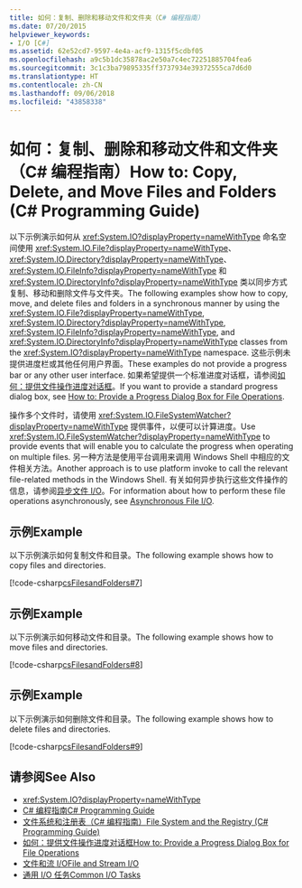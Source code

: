 ```yaml
---
title: 如何：复制、删除和移动文件和文件夹（C# 编程指南）
ms.date: 07/20/2015
helpviewer_keywords:
- I/O [C#]
ms.assetid: 62e52cd7-9597-4e4a-acf9-1315f5cdbf05
ms.openlocfilehash: a9c5b1dc35878ac2e50a7c4ec72251885704fea6
ms.sourcegitcommit: 3c1c3ba79895335ff3737934e39372555ca7d6d0
ms.translationtype: HT
ms.contentlocale: zh-CN
ms.lasthandoff: 09/06/2018
ms.locfileid: "43858338"
---
```

# <a name="how-to-copy-delete-and-move-files-and-folders-c-programming-guide"></a><span data-ttu-id="d39eb-102">如何：复制、删除和移动文件和文件夹（C# 编程指南）</span><span class="sxs-lookup"><span data-stu-id="d39eb-102">How to: Copy, Delete, and Move Files and Folders (C# Programming Guide)</span></span>
<span data-ttu-id="d39eb-103">以下示例演示如何从 <xref:System.IO?displayProperty=nameWithType> 命名空间使用 <xref:System.IO.File?displayProperty=nameWithType>、<xref:System.IO.Directory?displayProperty=nameWithType>、<xref:System.IO.FileInfo?displayProperty=nameWithType> 和 <xref:System.IO.DirectoryInfo?displayProperty=nameWithType> 类以同步方式复制、移动和删除文件与文件夹。</span><span class="sxs-lookup"><span data-stu-id="d39eb-103">The following examples show how to copy, move, and delete files and folders in a synchronous manner by using the <xref:System.IO.File?displayProperty=nameWithType>, <xref:System.IO.Directory?displayProperty=nameWithType>, <xref:System.IO.FileInfo?displayProperty=nameWithType>, and <xref:System.IO.DirectoryInfo?displayProperty=nameWithType> classes from the <xref:System.IO?displayProperty=nameWithType> namespace.</span></span> <span data-ttu-id="d39eb-104">这些示例未提供进度栏或其他任何用户界面。</span><span class="sxs-lookup"><span data-stu-id="d39eb-104">These examples do not provide a progress bar or any other user interface.</span></span> <span data-ttu-id="d39eb-105">如果希望提供一个标准进度对话框，请参阅[如何：提供文件操作进度对话框](how-to-provide-a-progress-dialog-box-for-file-operations.md)。</span><span class="sxs-lookup"><span data-stu-id="d39eb-105">If you want to provide a standard progress dialog box, see [How to: Provide a Progress Dialog Box for File Operations](how-to-provide-a-progress-dialog-box-for-file-operations.md).</span></span>  
  
 <span data-ttu-id="d39eb-106">操作多个文件时，请使用 <xref:System.IO.FileSystemWatcher?displayProperty=nameWithType> 提供事件，以便可以计算进度。</span><span class="sxs-lookup"><span data-stu-id="d39eb-106">Use <xref:System.IO.FileSystemWatcher?displayProperty=nameWithType> to provide events that will enable you to calculate the progress when operating on multiple files.</span></span> <span data-ttu-id="d39eb-107">另一种方法是使用平台调用来调用 Windows Shell 中相应的文件相关方法。</span><span class="sxs-lookup"><span data-stu-id="d39eb-107">Another approach is to use platform invoke to call the relevant file-related methods in the Windows Shell.</span></span> <span data-ttu-id="d39eb-108">有关如何异步执行这些文件操作的信息，请参阅[异步文件 I/O](../../../standard/io/asynchronous-file-i-o.md)。</span><span class="sxs-lookup"><span data-stu-id="d39eb-108">For information about how to perform these file operations asynchronously, see [Asynchronous File I/O](../../../standard/io/asynchronous-file-i-o.md).</span></span>  
  
## <a name="example"></a><span data-ttu-id="d39eb-109">示例</span><span class="sxs-lookup"><span data-stu-id="d39eb-109">Example</span></span>  
 <span data-ttu-id="d39eb-110">以下示例演示如何复制文件和目录。</span><span class="sxs-lookup"><span data-stu-id="d39eb-110">The following example shows how to copy files and directories.</span></span>  
  
 [!code-csharp[csFilesandFolders#7](../../../csharp/programming-guide/file-system/codesnippet/CSharp/how-to-copy-delete-and-move-files-and-folders_1.cs)]  
  
## <a name="example"></a><span data-ttu-id="d39eb-111">示例</span><span class="sxs-lookup"><span data-stu-id="d39eb-111">Example</span></span>  
 <span data-ttu-id="d39eb-112">以下示例演示如何移动文件和目录。</span><span class="sxs-lookup"><span data-stu-id="d39eb-112">The following example shows how to move files and directories.</span></span>  
  
 [!code-csharp[csFilesandFolders#8](../../../csharp/programming-guide/file-system/codesnippet/CSharp/how-to-copy-delete-and-move-files-and-folders_2.cs)]  
  
## <a name="example"></a><span data-ttu-id="d39eb-113">示例</span><span class="sxs-lookup"><span data-stu-id="d39eb-113">Example</span></span>  
 <span data-ttu-id="d39eb-114">以下示例演示如何删除文件和目录。</span><span class="sxs-lookup"><span data-stu-id="d39eb-114">The following example shows how to delete files and directories.</span></span>  
  
 [!code-csharp[csFilesandFolders#9](../../../csharp/programming-guide/file-system/codesnippet/CSharp/how-to-copy-delete-and-move-files-and-folders_3.cs)]  
  
## <a name="see-also"></a><span data-ttu-id="d39eb-115">请参阅</span><span class="sxs-lookup"><span data-stu-id="d39eb-115">See Also</span></span>

- <xref:System.IO?displayProperty=nameWithType>  
- [<span data-ttu-id="d39eb-116">C# 编程指南</span><span class="sxs-lookup"><span data-stu-id="d39eb-116">C# Programming Guide</span></span>](../../../csharp/programming-guide/index.md)  
- [<span data-ttu-id="d39eb-117">文件系统和注册表（C# 编程指南）</span><span class="sxs-lookup"><span data-stu-id="d39eb-117">File System and the Registry (C# Programming Guide)</span></span>](index.md)  
- [<span data-ttu-id="d39eb-118">如何：提供文件操作进度对话框</span><span class="sxs-lookup"><span data-stu-id="d39eb-118">How to: Provide a Progress Dialog Box for File Operations</span></span>](how-to-provide-a-progress-dialog-box-for-file-operations.md)  
- [<span data-ttu-id="d39eb-119">文件和流 I/O</span><span class="sxs-lookup"><span data-stu-id="d39eb-119">File and Stream I/O</span></span>](../../../standard/io/index.md)  
- [<span data-ttu-id="d39eb-120">通用 I/O 任务</span><span class="sxs-lookup"><span data-stu-id="d39eb-120">Common I/O Tasks</span></span>](../../../standard/io/common-i-o-tasks.md)
